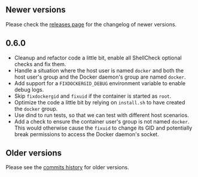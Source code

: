 ## Newer versions

Please check the [releases page](https://github.com/felipecrs/fixdockergid/releases) for the changelog of newer versions.

## 0.6.0

- Cleanup and refactor code a little bit, enable all ShellCheck optional checks and fix them.
- Handle a situation where the host user is named `docker` and both the host user's group and the Docker daemon's group are named `docker`.
- Add support for a `FIXDOCKERGID_DEBUG` environment variable to enable debug logs.
- Skip `fixdockergid` and `fixuid` if the container is started as `root`.
- Optimize the code a little bit by relying on `install.sh` to have created the `docker` group.
- Use dind to run tests, so that we can test with different host scenarios.
- Add a check to ensure the container user's group is not named `docker`. This would otherwise cause the `fixuid` to change its GID and potentially break permissions to access the Docker daemon's socket.

## Older versions

Please see the [commits history](https://github.com/felipecrs/fixdockergid/commits/v0.5.0/) for older versions.
